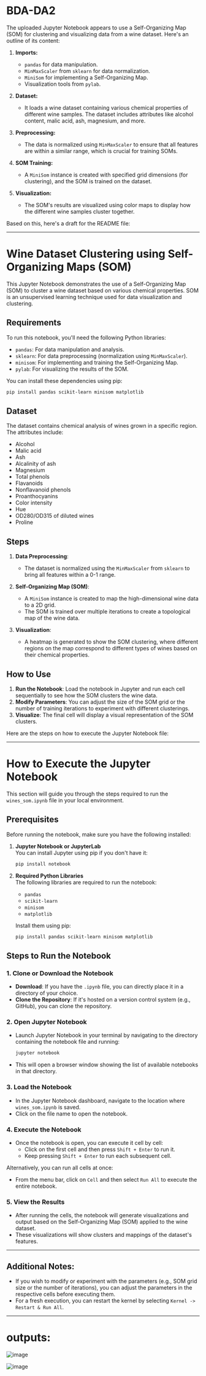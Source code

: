 # BDA-DA2
The uploaded Jupyter Notebook appears to use a Self-Organizing Map (SOM) for clustering and visualizing data from a wine dataset. Here's an outline of its content:

1. **Imports:**
   - `pandas` for data manipulation.
   - `MinMaxScaler` from `sklearn` for data normalization.
   - `MiniSom` for implementing a Self-Organizing Map.
   - Visualization tools from `pylab`.

2. **Dataset:**
   - It loads a wine dataset containing various chemical properties of different wine samples. The dataset includes attributes like alcohol content, malic acid, ash, magnesium, and more.

3. **Preprocessing:**
   - The data is normalized using `MinMaxScaler` to ensure that all features are within a similar range, which is crucial for training SOMs.

4. **SOM Training:**
   - A `MiniSom` instance is created with specified grid dimensions (for clustering), and the SOM is trained on the dataset.

5. **Visualization:**
   - The SOM's results are visualized using color maps to display how the different wine samples cluster together.

Based on this, here's a draft for the README file:

---

# Wine Dataset Clustering using Self-Organizing Maps (SOM)

This Jupyter Notebook demonstrates the use of a Self-Organizing Map (SOM) to cluster a wine dataset based on various chemical properties. SOM is an unsupervised learning technique used for data visualization and clustering.

## Requirements

To run this notebook, you'll need the following Python libraries:
- `pandas`: For data manipulation and analysis.
- `sklearn`: For data preprocessing (normalization using `MinMaxScaler`).
- `minisom`: For implementing and training the Self-Organizing Map.
- `pylab`: For visualizing the results of the SOM.

You can install these dependencies using pip:

```bash
pip install pandas scikit-learn minisom matplotlib
```

## Dataset

The dataset contains chemical analysis of wines grown in a specific region. The attributes include:

- Alcohol
- Malic acid
- Ash
- Alcalinity of ash
- Magnesium
- Total phenols
- Flavanoids
- Nonflavanoid phenols
- Proanthocyanins
- Color intensity
- Hue
- OD280/OD315 of diluted wines
- Proline

## Steps

1. **Data Preprocessing**:
   - The dataset is normalized using the `MinMaxScaler` from `sklearn` to bring all features within a 0-1 range.

2. **Self-Organizing Map (SOM)**:
   - A `MiniSom` instance is created to map the high-dimensional wine data to a 2D grid.
   - The SOM is trained over multiple iterations to create a topological map of the wine data.

3. **Visualization**:
   - A heatmap is generated to show the SOM clustering, where different regions on the map correspond to different types of wines based on their chemical properties.

## How to Use

1. **Run the Notebook**: Load the notebook in Jupyter and run each cell sequentially to see how the SOM clusters the wine data.
2. **Modify Parameters**: You can adjust the size of the SOM grid or the number of training iterations to experiment with different clusterings.
3. **Visualize**: The final cell will display a visual representation of the SOM clusters.

Here are the steps on how to execute the Jupyter Notebook file:

---

# How to Execute the Jupyter Notebook

This section will guide you through the steps required to run the `wines_som.ipynb` file in your local environment.

## Prerequisites

Before running the notebook, make sure you have the following installed:

1. **Jupyter Notebook or JupyterLab**  
   You can install Jupyter using pip if you don't have it:
   ```bash
   pip install notebook
   ```

2. **Required Python Libraries**  
   The following libraries are required to run the notebook:
   - `pandas`
   - `scikit-learn`
   - `minisom`
   - `matplotlib`

   Install them using pip:
   ```bash
   pip install pandas scikit-learn minisom matplotlib
   ```

## Steps to Run the Notebook

### 1. Clone or Download the Notebook

- **Download**: If you have the `.ipynb` file, you can directly place it in a directory of your choice.
- **Clone the Repository**: If it's hosted on a version control system (e.g., GitHub), you can clone the repository.

### 2. Open Jupyter Notebook

- Launch Jupyter Notebook in your terminal by navigating to the directory containing the notebook file and running:

   ```bash
   jupyter notebook
   ```

- This will open a browser window showing the list of available notebooks in that directory.

### 3. Load the Notebook

- In the Jupyter Notebook dashboard, navigate to the location where `wines_som.ipynb` is saved.
- Click on the file name to open the notebook.

### 4. Execute the Notebook

- Once the notebook is open, you can execute it cell by cell:
   - Click on the first cell and then press `Shift + Enter` to run it.
   - Keep pressing `Shift + Enter` to run each subsequent cell.

Alternatively, you can run all cells at once:
- From the menu bar, click on `Cell` and then select `Run All` to execute the entire notebook.

### 5. View the Results

- After running the cells, the notebook will generate visualizations and output based on the Self-Organizing Map (SOM) applied to the wine dataset.
- These visualizations will show clusters and mappings of the dataset's features.

---

## Additional Notes:

- If you wish to modify or experiment with the parameters (e.g., SOM grid size or the number of iterations), you can adjust the parameters in the respective cells before executing them.
- For a fresh execution, you can restart the kernel by selecting `Kernel -> Restart & Run All`.

---

# outputs:
![image](https://github.com/user-attachments/assets/d18c7503-5d15-4d42-813b-77c3db7a51dc)

![image](https://github.com/user-attachments/assets/1ad26f11-2a1e-4c94-90eb-9c4986aab5a9)

